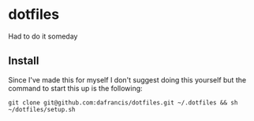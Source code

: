 # dotfiles

Had to do it someday

## Install

Since I've made this for myself I don't suggest doing this yourself but the
command to start this up is the following:

`git clone git@github.com:dafrancis/dotfiles.git ~/.dotfiles && sh ~/dotfiles/setup.sh`
